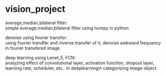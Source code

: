 # vision_project
average,median,bilateral filter:
<br> simple average,median,bilateral filter using numpy in python

denoise using fourier transfer:
<br>using fourier trandfer and inverse transfer of it, denoise awkward frequency in fourier transfered image

deep learning using Lenet_5, FCN:
<br> analyzing effect of convolutional layer, activation function, dropout layer, learning rate, scheduler, etc.. in deeplearningin categorizing image object.

